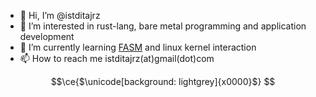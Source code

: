 - 👋 Hi, I’m @istditajrz
- 👀 I’m interested in rust-lang, bare metal programming and application development
- 🌱 I’m currently learning [FASM](https://flatassembler.net) and linux kernel interaction
- 📫 How to reach me istditajrz(at)gmail(dot)com
```math
\ce{$\unicode[background: lightgrey]{x0000}$}
